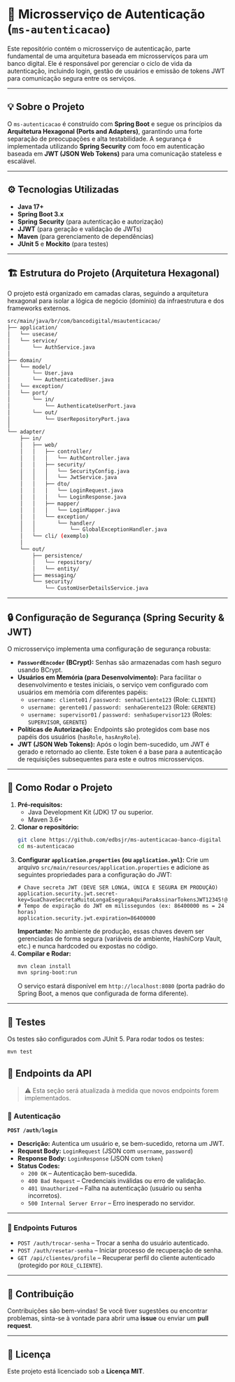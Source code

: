 # 🚀 Microsserviço de Autenticação (`ms-autenticacao`)

Este repositório contém o microsserviço de autenticação, parte fundamental de uma arquitetura baseada em microsserviços
para um banco digital. Ele é responsável por gerenciar o ciclo de vida da autenticação, incluindo login, gestão de 
usuários e emissão de tokens JWT para comunicação segura entre os serviços.

---

## 💡 Sobre o Projeto

O `ms-autenticacao` é construído com **Spring Boot** e segue os princípios da **Arquitetura Hexagonal (Ports and 
Adapters)**, garantindo uma forte separação de preocupações e alta testabilidade. A segurança é implementada utilizando
**Spring Security** com foco em autenticação baseada em **JWT (JSON Web Tokens)** para uma comunicação stateless 
e escalável.

---

## ⚙️ Tecnologias Utilizadas

* **Java 17+**
* **Spring Boot 3.x**
* **Spring Security** (para autenticação e autorização)
* **JJWT** (para geração e validação de JWTs)
* **Maven** (para gerenciamento de dependências)
* **JUnit 5** e **Mockito** (para testes)

---

## 🏗️ Estrutura do Projeto (Arquitetura Hexagonal)

O projeto está organizado em camadas claras, seguindo a arquitetura hexagonal para isolar a lógica de negócio 
(domínio) da infraestrutura e dos frameworks externos.

```bash
src/main/java/br/com/bancodigital/msautenticacao/
├── application/
│   └── usecase/
│   └── service/
│       └── AuthService.java
│
├── domain/
│   └── model/
│       └── User.java
│       └── AuthenticatedUser.java
│   └── exception/
│   └── port/
│       └── in/
│           └── AuthenticateUserPort.java
│       └── out/
│           └── UserRepositoryPort.java
│
└── adapter/
    ├── in/
    │   ├── web/
    │   │   ├── controller/
    │   │   │   └── AuthController.java
    │   │   ├── security/
    │   │   │   └── SecurityConfig.java
    │   │   │   └── JwtService.java
    │   │   ├── dto/
    │   │   │   └── LoginRequest.java
    │   │   │   └── LoginResponse.java
    │   │   ├── mapper/
    │   │   │   └── LoginMapper.java
    │   │   └── exception/
    │   │       └── handler/
    │   │           └── GlobalExceptionHandler.java
    │   └── cli/ (exemplo)
    │
    └── out/
        ├── persistence/
        │   └── repository/
        │   └── entity/
        ├── messaging/
        └── security/
            └── CustomUserDetailsService.java
```

---

## 🔒 Configuração de Segurança (Spring Security & JWT)

O microsserviço implementa uma configuração de segurança robusta:

* **`PasswordEncoder` (BCrypt):** Senhas são armazenadas com hash seguro usando BCrypt.
* **Usuários em Memória (para Desenvolvimento):** Para facilitar o desenvolvimento e testes iniciais, o serviço vem configurado com usuários em memória com diferentes papéis:
    * `username: cliente01` / `password: senhaCliente123` (Role: `CLIENTE`)
    * `username: gerente01` / `password: senhaGerente123` (Role: `GERENTE`)
    * `username: supervisor01` / `password: senhaSupervisor123` (Roles: `SUPERVISOR`, `GERENTE`)
* **Políticas de Autorização:** Endpoints são protegidos com base nos papéis dos usuários (`hasRole`, `hasAnyRole`).
* **JWT (JSON Web Tokens):** Após o login bem-sucedido, um JWT é gerado e retornado ao cliente. Este token é a base para a autenticação de requisições subsequentes para este e outros microsserviços.

---

## 🚀 Como Rodar o Projeto

1.  **Pré-requisitos:**
    * Java Development Kit (JDK) 17 ou superior.
    * Maven 3.6+
2.  **Clonar o repositório:**
    ```bash
    git clone https://github.com/edbsjr/ms-autenticacao-banco-digital
    cd ms-autenticacao
    ```
3.  **Configurar `application.properties` (ou `application.yml`):**
    Crie um arquivo `src/main/resources/application.properties` e adicione as seguintes propriedades para a configuração do JWT:
    ```properties
    # Chave secreta JWT (DEVE SER LONGA, ÚNICA E SEGURA EM PRODUÇÃO)
    application.security.jwt.secret-key=SuaChaveSecretaMuitoLongaEseguraAquiParaAssinarTokensJWT12345!@#$%
    # Tempo de expiração do JWT em milissegundos (ex: 86400000 ms = 24 horas)
    application.security.jwt.expiration=86400000
    ```
    **Importante:** No ambiente de produção, essas chaves devem ser gerenciadas de forma segura (variáveis de ambiente, HashiCorp Vault, etc.) e nunca hardcoded ou expostas no código.
4.  **Compilar e Rodar:**
    ```bash
    mvn clean install
    mvn spring-boot:run
    ```
    O serviço estará disponível em `http://localhost:8080` (porta padrão do Spring Boot, a menos que configurada de forma diferente).

---

## 🧪 Testes

Os testes são configurados com JUnit 5. Para rodar todos os testes:

```bash
mvn test
```
## 🔑 Endpoints da API

> ⚠️ Esta seção será atualizada à medida que novos endpoints forem implementados.

### 🔐 Autenticação

**`POST /auth/login`**

- **Descrição:** Autentica um usuário e, se bem-sucedido, retorna um JWT.
- **Request Body:** `LoginRequest` (JSON com `username`, `password`)
- **Response Body:** `LoginResponse` (JSON com `token`)
- **Status Codes:**
    - `200 OK` – Autenticação bem-sucedida.
    - `400 Bad Request` – Credenciais inválidas ou erro de validação.
    - `401 Unauthorized` – Falha na autenticação (usuário ou senha incorretos).
    - `500 Internal Server Error` – Erro inesperado no servidor.

---

### 📌 Endpoints Futuros

- `POST /auth/trocar-senha` – Trocar a senha do usuário autenticado.
- `POST /auth/resetar-senha` – Iniciar processo de recuperação de senha.
- `GET /api/clientes/profile` – Recuperar perfil do cliente autenticado (protegido por `ROLE_CLIENTE`).

---

## 🤝 Contribuição

Contribuições são bem-vindas! Se você tiver sugestões ou encontrar problemas, sinta-se à vontade para abrir uma **issue** ou enviar um **pull request**.

---

## 📄 Licença

Este projeto está licenciado sob a **Licença MIT**.

